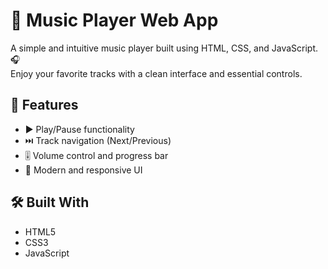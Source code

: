 # 🎵 Music Player Web App

A simple and intuitive music player built using HTML, CSS, and JavaScript. 🎧  
Enjoy your favorite tracks with a clean interface and essential controls.

## 🚀 Features

- ▶️ Play/Pause functionality
- ⏭️ Track navigation (Next/Previous)
- 🎚️ Volume control and progress bar
- 🎨 Modern and responsive UI

## 🛠️ Built With

- HTML5
- CSS3
- JavaScript

#
